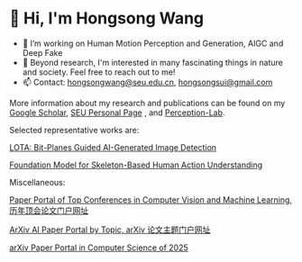# 👋 Hi, I'm Hongsong Wang

- 🔭 I’m working on Human Motion Perception and Generation, AIGC and Deep Fake
- 🌱 Beyond research, I'm interested in many fascinating things in nature and society. Feel free to reach out to me! 
- 📫 Contact: hongsongwang@seu.edu.cn, hongsongsui@gmail.com

More information about my research and publications can be found on my [Google Scholar](https://scholar.google.com/citations?hl=en&user=LzQnGacAAAAJ&view_op=list_works&sortby=pubdate), [SEU Personal Page](https://cs.seu.edu.cn/hongsongwang/main.htm) , and [Perception-Lab](https://hongsong-wang.github.io/Perception-Lab/).

Selected representative works are:

[LOTA: Bit-Planes Guided AI-Generated Image Detection](https://github.com/hongsong-wang/LOTA)

[Foundation Model for Skeleton-Based Human Action Understanding](https://github.com/wengwanjiang/FoundSkelModel/)

Miscellaneous:

[Paper Portal of Top Conferences in Computer Vision and Machine Learning, 历年顶会论文门户网址](https://hongsong-wang.github.io/CV_Paper_Portal/)

[ArXiv AI Paper Portal by Topic, arXiv 论文主题门户网址](https://github.com/hongsong-wang/AI_arXiv_Portal)

[arXiv Paper Portal in Computer Science of 2025](https://hongsong-wang.github.io/CS_arXiv_Paper/)
